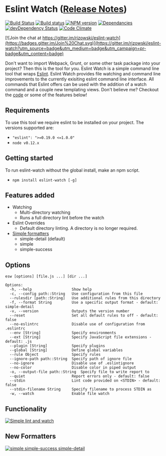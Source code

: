 # Eslint Watch ([Release Notes](https://github.com/rizowski/eslint-watch/releases/latest))
[![Build Status](https://travis-ci.org/rizowski/eslint-watch.svg?branch=master)](https://travis-ci.org/rizowski/eslint-watch)
[![Build status](https://ci.appveyor.com/api/projects/status/0v5dn6wqofyp6ldb/branch/master?svg=true)](https://ci.appveyor.com/project/rizowski/eslint-watch/branch/master)
[![NPM version](https://badge.fury.io/js/eslint-watch.svg)](http://badge.fury.io/js/eslint-watch)
[![Dependancies](https://david-dm.org/rizowski/eslint-watch.svg)](https://david-dm.org/rizowski/eslint-watch#info=dependencies)
[![devDependency Status](https://david-dm.org/rizowski/eslint-watch/dev-status.svg)](https://david-dm.org/rizowski/eslint-watch#info=devDependencies)
[![Code Climate](https://codeclimate.com/github/rizowski/eslint-watch/badges/gpa.svg)](https://codeclimate.com/github/rizowski/eslint-watch)

[![Join the chat at https://gitter.im/rizowski/eslint-watch](https://badges.gitter.im/Join%20Chat.svg)](https://gitter.im/rizowski/eslint-watch?utm_source=badge&utm_medium=badge&utm_campaign=pr-badge&utm_content=badge)

Don't want to import Webpack, Grunt, or some other task package into your project? Then this is the tool for you.
Eslint Watch is a simple command line tool that wraps [Eslint](https://www.npmjs.com/package/eslint). Eslint Watch provides file watching and command line improvements to the currently exisiting eslint command line interface. All commands that Eslint offers can be used with the addition of a watch command and a couple new templating views. Don't believe me? Checkout the [code](https://github.com/rizowski/eslint-watch) or some of the features below!

## Requirements
To use this tool we require eslint to be installed on your project. The versions supported are:
  - `"eslint": ">=0.19.0 <=1.0.0"`
  - `node v0.12.x`

## Getting started
To run eslint-watch without the global install, make an npm script.
  - `npm install eslint-watch [-g]`

## Features added
  - Watching
    - Multi-directory watching
    - Runs a full directory lint before the watch
  - Eslint Overrides
    - Default directory linting. A directory is no longer required.
  - [Simple formatters](#new-formatters)
    - simple-detail (default)
    - simple
    - simple-success

## Options
```
esw [options] [file.js ...] [dir ...]

Options:
  -h, --help                  Show help
  -c, --config path::String   Use configuration from this file
  --rulesdir [path::String]   Use additional rules from this directory
  -f, --format String         Use a specific output format - default: simple-detail
  -v, --version               Outputs the version number
  --reset                     Set all default rules to off - default: false
  --no-eslintrc               Disable use of configuration from .eslintrc
  --env [String]              Specify environments
  --ext [String]              Specify JavaScript file extensions - default: .js
  --plugin [String]           Specify plugins
  --global [String]           Define global variables
  --rule Object               Specify rules
  --ignore-path path::String  Specify path of ignore file
  --no-ignore                 Disable use of .eslintignore
  --no-color                  Disable color in piped output
  -o, --output-file path::String  Specify file to write report to
  --quiet                     Report errors only - default: false
  --stdin                     Lint code provided on <STDIN> - default: false
  --stdin-filename String     Specify filename to process STDIN as
  -w, --watch                 Enable file watch
```

## Functionality
[![Simple lint and watch](http://i.imgur.com/gPZSXU0.png)](http://i.imgur.com/gPZSXU0.png)

## New Formatters
[![simple simple-success simple-detail](http://i.imgur.com/m757NwM.png)](http://i.imgur.com/m757NwM.png)
